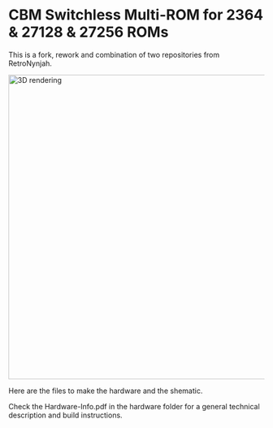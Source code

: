 
# CBM Switchless Multi-ROM for 2364 & 27128 & 27256 ROMs

This is a fork, rework and combination of two repositories from RetroNynjah.

<img src="..\images\cbm-multirom-front-assembled.png" alt="3D rendering" width="600"/><br/>

Here are the files to make the hardware and the shematic.

Check the Hardware-Info.pdf in the hardware folder for a general technical description and build instructions.
